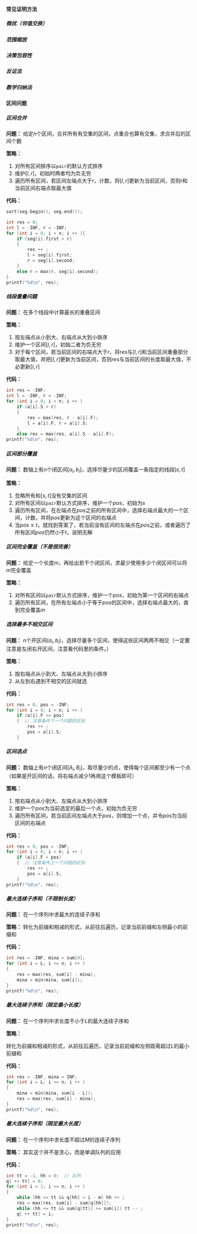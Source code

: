 #### 常见证明方法

##### 微扰（邻值交换）

##### 范围缩放

##### 决策包容性

##### 反证法

##### 数学归纳法

#### 区间问题

##### 区间合并

**问题：** 给定$n$个区间，合并所有有交集的区间，点重合也算有交集，求合并后的区间个数

**策略：** 

1. 对所有区间排序以`pair`的默认方式排序
2. 维护$[l,r]$，初始时两者均为负无穷
3. 遍历所有区间，若区间左端点大于$r$，计数，将$[l,r]$更新为当前区间，否则$r$和当前区间右端点取最大值

**代码：** 

```c++
sort(seg.begin(), seg.end());

int res = 0;
int l = -INF, r = -INF;
for (int i = 0; i < n; i ++ ){
    if (seg[i].first > r)
    {
        res ++ ;
        l = seg[i].first;
        r = seg[i].second;
    }
    else r = max(r, seg[i].second);
}
printf("%d\n", res);
```

##### 线段重叠问题

**问题：** 在多个线段中计算最长的重叠区间

**策略：** 

1. 按左端点从小到大、右端点从大到小排序
2. 维护一个区间$[l,r]$，初始二者为负无穷
3. 对于每个区间，若当前区间的右端点大于$r$，将$res$与$[l,r]$和当前区间重叠部分取最大值，并把$[l,r]$更新为当前区间，否则$res$与当前区间的长度取最大值，不必更新$[l,r]$ 

**代码：** 

```c++
int res = -INF;
int l = -INF, r = -INF;
for (int i = 0; i < n; i ++ )
    if (a[i].S > r)
    {
        res = max(res, r - a[i].F);
        l = a[i].F, r = a[i].S;
    }
	else res = max(res, a[i].S - a[i].F);
printf("%d\n", res);
```

##### 区间部分覆盖

**问题：** 数轴上有$n$个闭区间$[a_i,b_i]$，选择尽量少的区间覆盖一条指定的线段$[s,t]$ 

**策略：** 

1. 忽略所有和$[s,t]$没有交集的区间
2. 对所有区间以`pair`默认方式排序，维护一个$pos$，初始为$s$ 
3. 遍历所有区间，在左端点在$pos$之前的所有区间中，选择右端点最大的一个区间，计数，并将$pos$更新为这个区间的右端点
4. 当$pos\geq t$，就找到答案了，若当前没有区间的左端点在$pos$之前，或者遍历了所有区间$pos$仍然小于$t$，说明无解



##### 区间完全覆盖（不是很完善）

**问题：** 给定一个长度$m$，再给出若干个闭区间，求最少使用多少个闭区间可以将$m$完全覆盖

**策略：** 

1. 对所有区间以`pair`默认方式排序，维护一个$pos$，初始为第一个区间的右端点
2. 遍历所有区间，在所有左端点小于等于$pos$的区间中，选择右端点最大的，直到完全覆盖$m$ 



##### 选择最多不相交区间

**问题：** $n$个开区间$(a_i,b_i)$，选择尽量多个区间，使得这些区间两两不相交（一定要注意是左闭右开区间，注意看代码里的条件。）

**策略：** 

1. 按右端点从小到大、左端点从大到小排序
2. 从左到右遇到不相交的区间就选

**代码：** 

```c++
int res = 0, pos = -INF;
for (int i = 0; i < n; i ++ )
	if (a[i].F >= pos)
    {  // 注意条件下一个问题的区别
        res ++ ;
        pos = a[i].S;
    }
```

##### 区间选点

**问题：** 数轴上有$n$个闭区间$[A_i,B_i]$，取尽量少的点，使得每个区间都至少有一个点（如果是开区间的话，将右端点减少$1$再用这个模板即可）

**策略：** 

1. 按右端点从小到大、左端点从大到小排序
2. 维护一个$pos$为当前选定的最后一个点，初始为负无穷
3. 遍历所有区间，若当前区间左端点大于$pos$，则增加一个点，并令$pos$为当前区间的右端点

**代码：** 

```c++
int res = 0, pos = -INF;
for (int i = 0; i < n; i ++ )
	if (a[i].F > pos)
    {  // 注意条件上一个问题的区别
        res ++ ;
        pos = a[i].S;
    }
printf("%d\n", res);
```

##### 最大连续子序和（不限制长度）

**问题：** 在一个序列中求最大的连续子序和

**策略：** 转化为前缀和相减的形式，从前往后遍历，记录当前前缀和左侧最小的前缀和

**代码：** 

```c++
int res = -INF, mina = sum[0];
for (int i = L; i <= n; i ++ )
{
    res = max(res, sum[i] - mina);
    mina = min(mina, sum[i]);
}
printf("%d\n", res);
```

##### 最大连续子序和（限定最小长度）

**问题：** 在一个序列中求长度不小于$L$的最大连续子序和

**策略：** 

转化为前缀和相减的形式，从前往后遍历，记录当前前缀和左侧距离超过$L$的最小前缀和

**代码：** 

```c++
int res = -INF, mina = INF;
for (int i = L; i <= n; i ++ )
{
    mina = min(mina, sum[i - L]);
    res = max(res, sum[i] - mina);
}
printf("%d\n", res);
```

##### 最大连续子序和（限定最大长度）

**问题：** 在一个序列中求长度不超过$M$的连续子序列

**策略：** 其实这个并不是贪心，而是单调队列的应用

**代码：** 

```c++
int tt = -1, hh = 0;  // 队列
q[ ++ tt] = 0;
for (int i = 1; i <= n; i ++ )
{
    while (hh <= tt && q[hh] < i - m) hh ++ ;
    res = max(res, sum[i] - sum[q[hh]]);
    while (hh <= tt && sum[q[tt]] >= sum[i]) tt -- ;
    q[ ++ tt] = i;
}
printf("%d\n", res);
```

